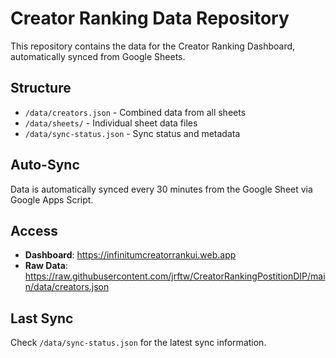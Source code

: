 # Creator Ranking Data Repository

This repository contains the data for the Creator Ranking Dashboard, automatically synced from Google Sheets.

## Structure

- `/data/creators.json` - Combined data from all sheets
- `/data/sheets/` - Individual sheet data files
- `/data/sync-status.json` - Sync status and metadata

## Auto-Sync

Data is automatically synced every 30 minutes from the Google Sheet via Google Apps Script.

## Access

- **Dashboard**: https://infinitumcreatorrankui.web.app
- **Raw Data**: https://raw.githubusercontent.com/jrftw/CreatorRankingPostitionDIP/main/data/creators.json

## Last Sync

Check `/data/sync-status.json` for the latest sync information.
